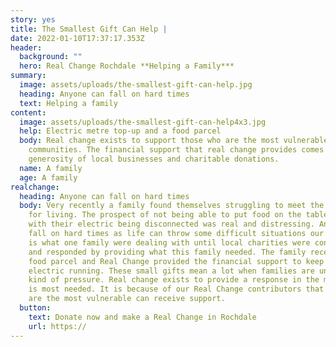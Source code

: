 ```yaml
---
story: yes
title: The Smallest Gift Can Help |
date: 2022-01-10T17:37:17.353Z
header:
  background: ""
  hero: Real Change Rochdale **Helping a Family***
summary:
  image: assets/uploads/the-smallest-gift-can-help.jpg
  heading: Anyone can fall on hard times
  text: Helping a family
content:
  image: assets/uploads/the-smallest-gift-can-help4x3.jpg
  help: Electric metre top-up and a food parcel
  body: Real change exists to support those who are the most vulnerable in our
    communities. The financial support that real change provides comes from the
    generosity of local businesses and charitable donations.
  name: A family
  age: A family
realchange:
  heading: Anyone can fall on hard times
  body: Very recently a family found themselves struggling to meet the basic needs
    for living. The prospect of not being able to put food on the table along
    with their electric being disconnected was real and distressing. Anyone can
    fall on hard times as life can throw some difficult situations our way. This
    is what one family were dealing with until local charities were contacted
    and responded by providing what this family needed. The family received a
    food parcel and Real Change provided the financial support to keep the
    electric running. These small gifts mean a lot when families are under this
    kind of pressure. Real change exists to provide a response in the moment it
    is most needed. It is because of our Real Change contributors that those who
    are the most vulnerable can receive support.
  button:
    text: Donate now and make a Real Change in Rochdale
    url: https://
---
```


